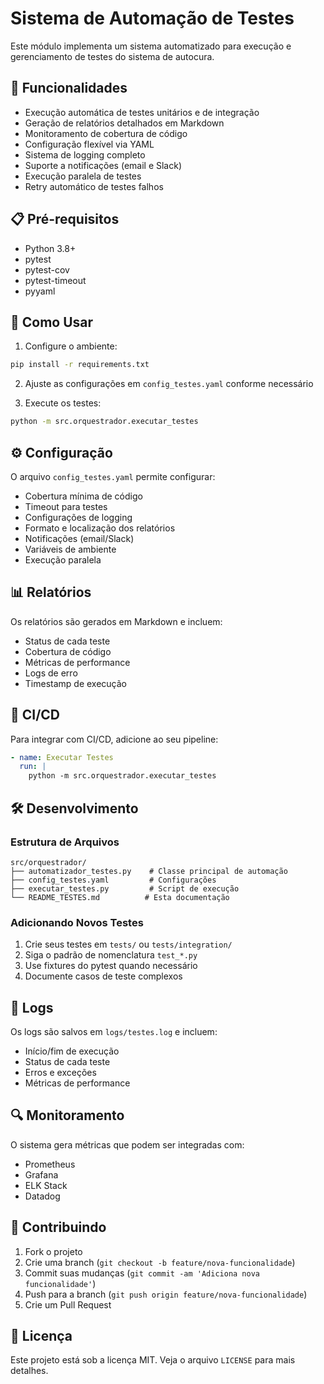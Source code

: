 # Sistema de Automação de Testes

Este módulo implementa um sistema automatizado para execução e gerenciamento de testes do sistema de autocura.

## 🎯 Funcionalidades

- Execução automática de testes unitários e de integração
- Geração de relatórios detalhados em Markdown
- Monitoramento de cobertura de código
- Configuração flexível via YAML
- Sistema de logging completo
- Suporte a notificações (email e Slack)
- Execução paralela de testes
- Retry automático de testes falhos

## 📋 Pré-requisitos

- Python 3.8+
- pytest
- pytest-cov
- pytest-timeout
- pyyaml

## 🚀 Como Usar

1. Configure o ambiente:

```bash
pip install -r requirements.txt
```

2. Ajuste as configurações em `config_testes.yaml` conforme necessário

3. Execute os testes:

```bash
python -m src.orquestrador.executar_testes
```

## ⚙️ Configuração

O arquivo `config_testes.yaml` permite configurar:

- Cobertura mínima de código
- Timeout para testes
- Configurações de logging
- Formato e localização dos relatórios
- Notificações (email/Slack)
- Variáveis de ambiente
- Execução paralela

## 📊 Relatórios

Os relatórios são gerados em Markdown e incluem:

- Status de cada teste
- Cobertura de código
- Métricas de performance
- Logs de erro
- Timestamp de execução

## 🔄 CI/CD

Para integrar com CI/CD, adicione ao seu pipeline:

```yaml
- name: Executar Testes
  run: |
    python -m src.orquestrador.executar_testes
```

## 🛠️ Desenvolvimento

### Estrutura de Arquivos

```
src/orquestrador/
├── automatizador_testes.py    # Classe principal de automação
├── config_testes.yaml         # Configurações
├── executar_testes.py         # Script de execução
└── README_TESTES.md          # Esta documentação
```

### Adicionando Novos Testes

1. Crie seus testes em `tests/` ou `tests/integration/`
2. Siga o padrão de nomenclatura `test_*.py`
3. Use fixtures do pytest quando necessário
4. Documente casos de teste complexos

## 📝 Logs

Os logs são salvos em `logs/testes.log` e incluem:

- Início/fim de execução
- Status de cada teste
- Erros e exceções
- Métricas de performance

## 🔍 Monitoramento

O sistema gera métricas que podem ser integradas com:

- Prometheus
- Grafana
- ELK Stack
- Datadog

## 🤝 Contribuindo

1. Fork o projeto
2. Crie uma branch (`git checkout -b feature/nova-funcionalidade`)
3. Commit suas mudanças (`git commit -am 'Adiciona nova funcionalidade'`)
4. Push para a branch (`git push origin feature/nova-funcionalidade`)
5. Crie um Pull Request

## 📄 Licença

Este projeto está sob a licença MIT. Veja o arquivo `LICENSE` para mais detalhes. 